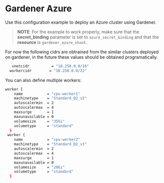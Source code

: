 # Gardener Azure

Use this configuration example to deploy an Azure cluster using Gardener.
 >**NOTE**: For the example to work properly, make sure that the **secret_binding** parameter is set to `azure_secret_binding` and that the **resource** is `gardener_azure_shoot`.

For now the following cidrs are obtrained from the similar clusters deployed on gardener, in the future these values should be obtained programatically.
```bash
   vnetcidr          = "10.250.0.0/16"
  workercidr        = "10.250.0.0/22"
```

You can also define multiple workers:
```bash
worker {
    name           = "cpu-worker1"
    machinetype    = "Standard_D2_v3"
    autoscalermin  = 2
    autoscalermax  = 4
    maxsurge       = 1
    maxunavailable = 0
    volumesize     = "35Gi"
    volumetype     = "standard"
  }
 worker {
    name           = "cpu-worker2"
    machinetype    = "Standard_D2_v3"
    autoscalermin  = 2
    autoscalermax  = 4
    maxsurge       = 1
    maxunavailable = 0
    volumesize     = "20Gi"
    volumetype     = "standard"
  }
```


